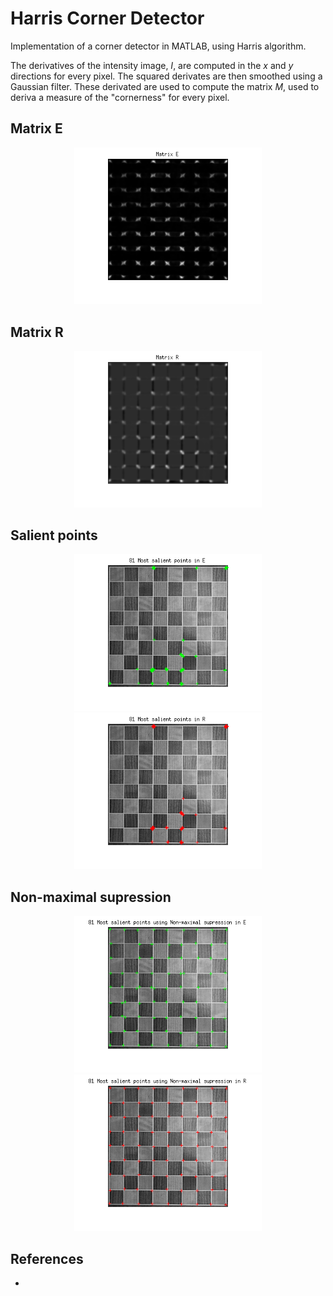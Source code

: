 # Harris Corner Detector

Implementation of a corner detector in MATLAB, using Harris algorithm. 

The derivatives of the intensity image, *I*, are computed in the *x* and *y* directions for every pixel. The squared derivates are then smoothed using a Gaussian filter. These derivated are used to compute the matrix *M*, used to deriva a measure of the "cornerness" for every pixel.

## Matrix E






<p align="center">
  <img src="/img/E_matrix.png" width="300px">
</p>

## Matrix R

<p align="center">
  <img src="/img/R_matrix.png" width="300px">
</p>


## Salient points

<p align="center">
  <img src="/img/E_corners.png" width="300px">
  <img src="/img/R_corners.png" width="300px">
</p>


## Non-maximal supression

<p align="center">
  <img src="/img/E_nms.png" width="300px">
  <img src="/img/R_nms.png" width="300px">
</p>

## References

- 
